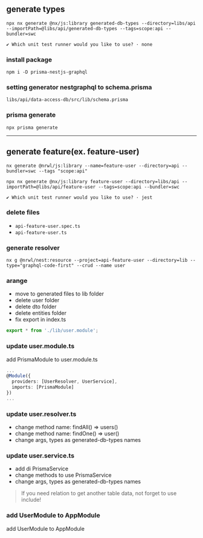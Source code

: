 ## generate types

```shell
npx nx generate @nx/js:library generated-db-types --directory=libs/api --importPath=@libs/api/generated-db-types --tags=scope:api --bundler=swc

✔ Which unit test runner would you like to use? · none
```

### install package

```shell
npm i -D prisma-nestjs-graphql
```

### setting generator nestgraphql to schema.prisma

 `libs/api/data-access-db/src/lib/schema.prisma`

### prisma generate

```shell
npx prisma generate
```

_________________________________________________

## generate feature(ex. feature-user)

```shell
nx generate @nrwl/js:library --name=feature-user --directory=api --bundler=swc --tags "scope:api"

npx nx generate @nx/js:library feature-user --directory=libs/api --importPath=@libs/api/feature-user --tags=scope:api --bundler=swc

✔ Which unit test runner would you like to use? · jest
```

### delete files  

* `api-feature-user.spec.ts`
* `api-feature-user.ts`

### generate resolver  

```shell
nx g @nrwl/nest:resource --project=api-feature-user --directory=lib --type="graphql-code-first" --crud --name user
```

### arange 

* move to generated files to lib folder  
* delete user folder
* delete dto folder
* delete entities folder
* fix export in index.ts  

```ts
export * from './lib/user.module';
```

### update user.module.ts

add PrismaModule to user.module.ts  

```ts
...
@Module({
  providers: [UserResolver, UserService],
  imports: [PrismaModule]
})
...
```

### update user.resolver.ts

* change method name: findAll() => users()
* change method name: findOne() => user()
* change args, types as generated-db-types names

### update user.service.ts

* add di PrismaService  
* change methods to use PrismaService
* change args, types as generated-db-types names

> If you need relation to get another table data, not forget to use include! 

### add UserModule to AppModule

add UserModule to AppModule
